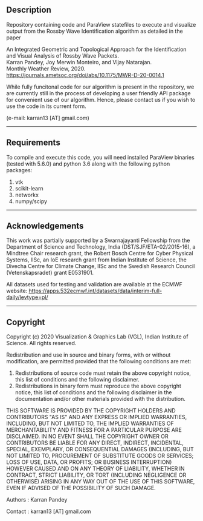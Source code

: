 ## Description 

Repository containing code and ParaView statefiles to execute and visualize output from the Rossby Wave Identification algorithm as detailed in the paper 

An Integrated Geometric and Topological Approach for the Identification and Visual Analysis of Rossby Wave Packets.  
Karran Pandey, Joy Merwin Monteiro, and Vijay Natarajan.  
Monthly Weather Review, 2020.  
https://journals.ametsoc.org/doi/abs/10.1175/MWR-D-20-0014.1

While fully funcitonal code for our algorithm is present in the repository, we are currently still in the process of developing a user friendly API package for convenient use of our algorithm. Hence, please contact us if you wish to use the code in its current form. 

(e-mail: karran13 [AT] gmail.com)

---

## Requirements

To compile and execute this code, you will need installed ParaView binaries (tested with 5.6.0) and python 3.6 along with the following python packages: 

1. vtk
2. scikit-learn
3. networkx
4. numpy/scipy

---

## Acknowledgements

This work was partially supported by a Swarnajayanti Fellowship from the Department  of  Science  and  Technology,  India  (DST/SJF/ETA-02/2015-16),  a  Mindtree  Chair  research grant, the Robert Bosch Centre for Cyber Physical Systems, IISc, an IoE research grant from Indian Institute of Science, the Divecha Centre for Climate Change, IISc and the Swedish Research Council (Vetenskapsradet) grant E0531901. 

All datasets used for testing and validation are available at the ECMWF website: https://apps.532ecmwf.int/datasets/data/interim-full-daily/levtype=pl/ 

---

## Copyright

Copyright (c) 2020 Visualization & Graphics Lab (VGL), Indian Institute of Science. All rights reserved.

Redistribution and use in source and binary forms, with or without modification, are permitted provided that the following conditions are met:

1. Redistributions of source code must retain the above copyright notice, this list of conditions and the following disclaimer.
2. Redistributions in binary form must reproduce the above copyright notice, this list of conditions and the following disclaimer in the documentation and/or other materials provided with the distribution.

THIS SOFTWARE IS PROVIDED BY THE COPYRIGHT HOLDERS AND CONTRIBUTORS "AS IS" AND
ANY EXPRESS OR IMPLIED WARRANTIES, INCLUDING, BUT NOT LIMITED TO, THE IMPLIED
WARRANTIES OF MERCHANTABILITY AND FITNESS FOR A PARTICULAR PURPOSE ARE
DISCLAIMED. IN NO EVENT SHALL THE COPYRIGHT OWNER OR CONTRIBUTORS BE LIABLE FOR
ANY DIRECT, INDIRECT, INCIDENTAL, SPECIAL, EXEMPLARY, OR CONSEQUENTIAL DAMAGES
(INCLUDING, BUT NOT LIMITED TO, PROCUREMENT OF SUBSTITUTE GOODS OR SERVICES;
LOSS OF USE, DATA, OR PROFITS; OR BUSINESS INTERRUPTION) HOWEVER CAUSED AND
ON ANY THEORY OF LIABILITY, WHETHER IN CONTRACT, STRICT LIABILITY, OR TORT
(INCLUDING NEGLIGENCE OR OTHERWISE) ARISING IN ANY WAY OUT OF THE USE OF THIS
SOFTWARE, EVEN IF ADVISED OF THE POSSIBILITY OF SUCH DAMAGE.

Authors : Karran Pandey

Contact : karran13 [AT] gmail.com